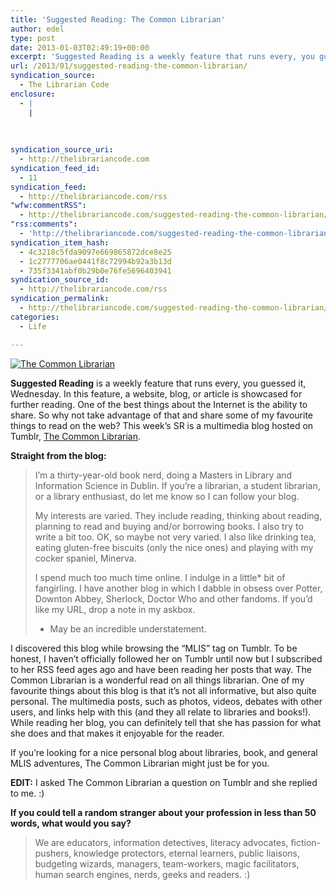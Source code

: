 ```yaml
---
title: 'Suggested Reading: The Common Librarian'
author: edel
type: post
date: 2013-01-03T02:49:19+00:00
excerpt: 'Suggested Reading is a weekly feature that runs every, you guessed it, Wednesday. In this feature, a website, blog, or article is showcased for further reading. One of the best things about the Internet is the ability to share. So why not take advantage of that and share some of my favourite things to read [&hellip;]'
url: /2013/01/suggested-reading-the-common-librarian/
syndication_source:
  - The Librarian Code
enclosure:
  - |
    |
        
        
        
syndication_source_uri:
  - http://thelibrariancode.com
syndication_feed_id:
  - 11
syndication_feed:
  - http://thelibrariancode.com/rss
"wfw:commentRSS":
  - http://thelibrariancode.com/suggested-reading-the-common-librarian/feed/
"rss:comments":
  - 'http://thelibrariancode.com/suggested-reading-the-common-librarian/#comments'
syndication_item_hash:
  - 4c3218c5fda9097e669865872dce8e25
  - 1c2777706ae0441f8c72994b92a3b13d
  - 735f3341abf0b29b0e76fe5696403941
syndication_source_id:
  - http://thelibrariancode.com/rss
syndication_permalink:
  - http://thelibrariancode.com/suggested-reading-the-common-librarian/
categories:
  - Life

---
```

<div class="left">
  <div class="picture">
    <a href="http://thecommonlibrarian.tumblr.com/"><img src="http://i.mazohyst.org/tlc/pictures/SR%20The%20Common%20Librarian.png" alt="The Common Librarian" border="0" /></a>
  </div>
</div>

**Suggested Reading** is a weekly feature that runs every, you guessed it, Wednesday. In this feature, a website, blog, or article is showcased for further reading. One of the best things about the Internet is the ability to share. So why not take advantage of that and share some of my favourite things to read on the web? This week&#8217;s SR is a multimedia blog hosted on Tumblr, [The Common Librarian][1]. <span id="more-158"></span>

**Straight from the blog:**

> I’m a thirty-year-old book nerd, doing a Masters in Library and Information Science in Dublin. If you’re a librarian, a student librarian, or a library enthusiast, do let me know so I can follow your blog.
> 
> My interests are varied. They include reading, thinking about reading, planning to read and buying and/or borrowing books. I also try to write a bit too. OK, so maybe not very varied. I also like drinking tea, eating gluten-free biscuits (only the nice ones) and playing with my cocker spaniel, Minerva.
> 
> I spend much too much time online. I indulge in a little* bit of fangirling. I have another blog in which I dabble in obsess over Potter, Downton Abbey, Sherlock, Doctor Who and other fandoms. If you’d like my URL, drop a note in my askbox.
> 
> * May be an incredible understatement.

I discovered this blog while browsing the &#8220;MLIS&#8221; tag on Tumblr. To be honest, I haven&#8217;t officially followed her on Tumblr until now but I subscribed to her RSS feed ages ago and have been reading her posts that way. The Common Librarian is a wonderful read on all things librarian. One of my favourite things about this blog is that it&#8217;s not all informative, but also quite personal. The multimedia posts, such as photos, videos, debates with other users, and links help with this (and they all relate to libraries and books!). While reading her blog, you can definitely tell that she has passion for what she does and that makes it enjoyable for the reader.

If you&#8217;re looking for a nice personal blog about libraries, book, and general MLIS adventures, The Common Librarian might just be for you.

**EDIT:** I asked The Common Librarian a question on Tumblr and she replied to me. :)

**If you could tell a random stranger about your profession in less than 50 words, what would you say?**

> We are educators, information detectives, literacy advocates, fiction-pushers, knowledge protectors, eternal learners, public liaisons, budgeting wizards, managers, team-workers, magic facilitators, human search engines, nerds, geeks and readers. :)

<ol class="footnote">
</ol>

 [1]: http://thecommonlibrarian.tumblr.com/